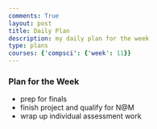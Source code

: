 ```yaml
---
comments: True
layout: post
title: Daily Plan
description: my daily plan for the week
type: plans
courses: {'compsci': {'week': 11}}
---
```


### Plan for the Week

- prep for finals
- finish project and qualify for N@M
- wrap up individual assessment work  